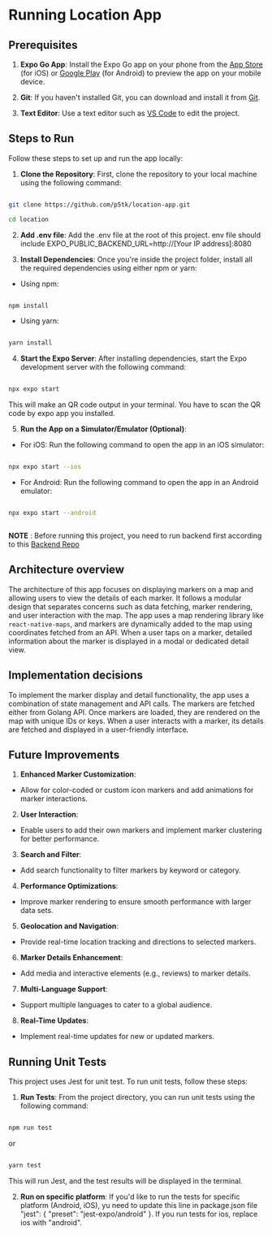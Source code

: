 # Running Location App

## Prerequisites


1.  **Expo Go App**: Install the Expo Go app on your phone from the [App Store](https://apps.apple.com/us/app/expo-go/id982107779) (for iOS) or [Google Play](https://play.google.com/store/apps/details?id=host.exp.exponent&hl=en&gl=US) (for Android) to preview the app on your mobile device.

  
1.  **Git**: If you haven't installed Git, you can download and install it from [Git](https://git-scm.com/).

3.  **Text Editor**: Use a text editor such as [VS Code](https://code.visualstudio.com/) to edit the project.

  
## Steps to Run

Follow these steps to set up and run the app locally:

1.  **Clone the Repository**: First, clone the repository to your local machine using the following command:

```bash

git clone https://github.com/p5tk/location-app.git

cd location

```

2.  **Add .env file**: Add the .env file at the root of this project. env file should include EXPO_PUBLIC_BACKEND_URL=http://[Your IP address]:8080


3.  **Install Dependencies**: Once you're inside the project folder, install all the required dependencies using either npm or yarn:

- Using npm:

```bash

npm install

```

- Using yarn:

```bash

yarn install

```
4.  **Start the Expo Server**: After installing dependencies, start the Expo development server with the following command:
```bash

npx expo start

```

This will make an QR code output in your terminal. You have to scan the QR code by expo app you installed.

5.  **Run the App on a Simulator/Emulator (Optional)**:

- For iOS: Run the following command to open the app in an iOS simulator:

```bash

npx expo start --ios

```
- For Android: Run the following command to open the app in an Android emulator:
```bash

npx expo start --android



```

**NOTE** : Before running this project, you need to run backend first according to this [Backend Repo](https://github.com/devcombine-llc/jwt-maps-go-server)

## Architecture overview
The architecture of this app focuses on displaying markers on a map and allowing users to view the details of each marker. It follows a modular design that separates concerns such as data fetching, marker rendering, and user interaction with the map. The app uses a map rendering library like `react-native-maps`, and markers are dynamically added to the map using coordinates fetched from an API. When a user taps on a marker, detailed information about the marker is displayed in a modal or dedicated detail view.

## Implementation decisions
To implement the marker display and detail functionality, the app uses a combination of state management and API calls. The markers are fetched either from Golang API. Once markers are loaded, they are rendered on the map with unique IDs or keys. When a user interacts with a marker, its details are fetched and displayed in a user-friendly interface. 

## Future Improvements
1.  **Enhanced Marker Customization**:

- Allow for color-coded or custom icon markers and add animations for marker interactions.

  

2.  **User Interaction**:

- Enable users to add their own markers and implement marker clustering for better performance.

3.  **Search and Filter**:

- Add search functionality to filter markers by keyword or category.

  

4.  **Performance Optimizations**:

- Improve marker rendering to ensure smooth performance with larger data sets.

  

5.  **Geolocation and Navigation**:

- Provide real-time location tracking and directions to selected markers.

  

6.  **Marker Details Enhancement**:

- Add media and interactive elements (e.g., reviews) to marker details.

  

7.  **Multi-Language Support**:

- Support multiple languages to cater to a global audience.

  

8.  **Real-Time Updates**:

- Implement real-time updates for new or updated markers.

## Running Unit Tests

This project uses Jest for unit test. To run unit tests, follow these steps:

1.  **Run Tests**: From the project directory, you can run unit tests using the following command:

```bash

npm run test

```

or

```bash

yarn test

```


This will run Jest, and the test results will be displayed in the terminal.

2.  **Run on specific platform**: If you'd like to run the tests for specific platform (Android, iOS), yu need to update this line in package.json file "jest": { "preset": "jest-expo/android" }. If you run tests for ios, replace ios with "android".



